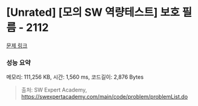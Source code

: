 # [Unrated] [모의 SW 역량테스트] 보호 필름 - 2112 

[문제 링크](https://swexpertacademy.com/main/code/problem/problemDetail.do?contestProbId=AV5V1SYKAaUDFAWu) 

### 성능 요약

메모리: 111,256 KB, 시간: 1,560 ms, 코드길이: 2,876 Bytes



> 출처: SW Expert Academy, https://swexpertacademy.com/main/code/problem/problemList.do